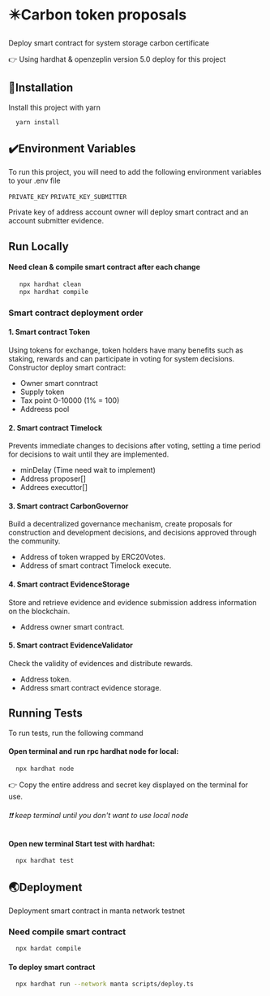 # ✴️Carbon token proposals

Deploy smart contract for system storage carbon certificate

👉 Using hardhat & openzeplin version 5.0 deploy for this project

## 🔧Installation

Install this project with yarn

```bash
  yarn install
```

## ✔️Environment Variables

To run this project, you will need to add the following environment variables to your .env file

`PRIVATE_KEY`
`PRIVATE_KEY_SUBMITTER`

Private key of address account owner will deploy smart contract and an account submitter evidence.

## Run Locally

#### Need clean & compile smart contract after each change

```bash
   npx hardhat clean
   npx hardhat compile
```

### Smart contract deployment order

#### 1. Smart contract Token

Using tokens for exchange, token holders have many benefits such as staking, rewards and can participate in voting for system decisions.
Constructor deploy smart contract:

- Owner smart conntract
- Supply token
- Tax point 0-10000 (1% = 100)
- Addreess pool

#### 2. Smart contract Timelock

Prevents immediate changes to decisions after voting, setting a time period for decisions to wait until they are implemented.

- minDelay (Time need wait to implement)
- Address proposer[]
- Addrees executtor[]

#### 3. Smart contract CarbonGovernor

Build a decentralized governance mechanism, create proposals for construction and development decisions, and decisions approved through the community.

- Address of token wrapped by ERC20Votes.
- Address of smart contract Timelock execute.

#### 4. Smart contract EvidenceStorage

Store and retrieve evidence and evidence submission address information on the blockchain.

- Address owner smart contract.

#### 5. Smart contract EvidenceValidator

Check the validity of evidences and distribute rewards.

- Address token.
- Address smart contract evidence storage.

## Running Tests

To run tests, run the following command

#### Open terminal and run rpc hardhat node for local:

```bash
  npx hardhat node
```

👉 Copy the entire address and secret key displayed on the terminal for use.

###### ❗❗ keep terminal until you don't want to use local node

#### Open new terminal Start test with hardhat:

```bash
  npx hardhat test
```

## 🌏Deployment

Deployment smart contract in manta network testnet

### Need compile smart contract

```bash
  npx hardat compile
```

#### To deploy smart contract

```bash
  npx hardhat run --network manta scripts/deploy.ts
```

